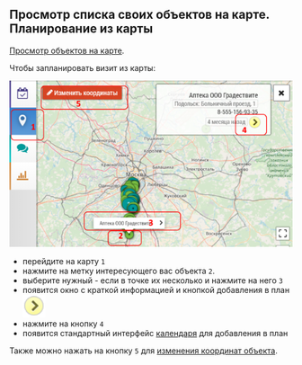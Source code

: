 ## Просмотр списка своих объектов на карте. Планирование из карты

[Просмотр объектов на карте](map.html).

Чтобы запланировать визит из карты:

![](../images/map-planning.png)

- перейдите на карту `1`
- нажмите на метку интересующего вас объекта `2`. 
- выберите нужный - если в точке их несколько и нажмите на него `3`
- появится окно с краткой информацией и кнопкой добавления в план ![](../images/icon-add-to-plan.png)
- нажмите на кнопку `4`
- появится стандартный интерфейс [календаря](rep-add-calendar.html) для добавления в план

Также можно нажать на кнопку `5` для [изменения координат объекта](map-change-object-latlng.html).
